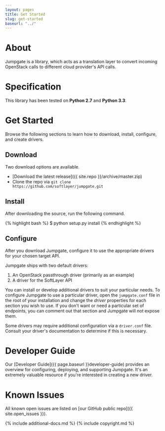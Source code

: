 ```yaml
---
layout: pages
title: Get Started
slug: get-started
baseurl: "../"
---
```


# About

Jumpgate is a library, which acts as a translation layer to convert incoming OpenStack calls to different cloud provider's API calls.

# Specification

This library has been tested on **Python 2.7** and **Python 3.3**.

# Get Started

Browse the following sections to learn how to download, install, configure, and create drivers.

## Download

Two download options are available.

*   [Download the latest release]({{ site.repo }}/archive/master.zip)
*   Clone the repo via `git clone https://github.com/softlayer/jumpgate.git`

## Install

After downloading the source, run the following command.

{% highlight bash %}
$ python setup.py install
{% endhighlight %}

## Configure

After you download Jumpgate, configure it to use the appropriate drivers for your chosen target API. 

Jumpgate ships with two default drivers:

1. An OpenStack passthrough driver (primarily as an example)
2. A driver for the SoftLayer API

You can install or develop additional drivers to suit your particular needs. To configure Jumpgate to use a particular driver, open the `jumpgate.conf` file in the root of your installation and change the *driver* properties for each section you wish to use. If you don't want or need a particular set of endpoints, you can comment out that section and Jumpgate will not expose them.

Some drivers may require additional configuration via a `driver.conf` file. Consult your driver's documentation to determine if this is necessary.

# Developer Guide

Our [Developer Guide]({{ page.baseurl }}developer-guide) provides an overview for configuring, deploying, and supporting Jumpgate. It's an extremely valuable resource if you're interested in creating a new driver.

# Known Issues

All known open issues are listed on [our GitHub public repo]({{ site.open_issues }}).

{% include additional-docs.md %}
{% include copyright.md %}